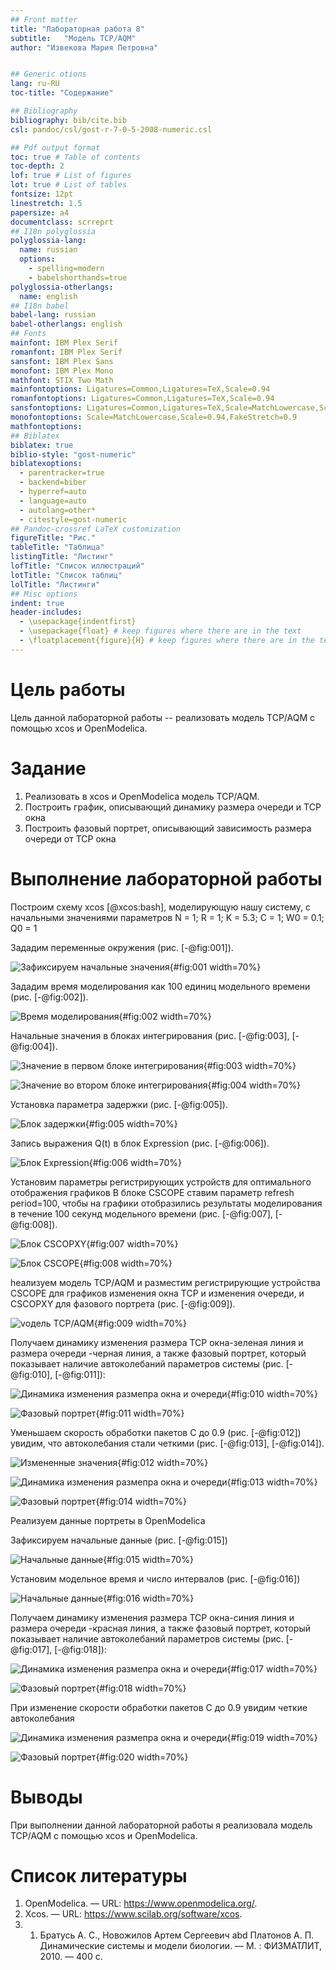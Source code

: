 ```yaml
---
## Front matter
title: "Лабораторная работа 8"
subtitle:   "Модель TCP/AQM"
author: "Извекова Мария Петровна"


## Generic otions
lang: ru-RU
toc-title: "Содержание"

## Bibliography
bibliography: bib/cite.bib
csl: pandoc/csl/gost-r-7-0-5-2008-numeric.csl

## Pdf output format
toc: true # Table of contents
toc-depth: 2
lof: true # List of figures
lot: true # List of tables
fontsize: 12pt
linestretch: 1.5
papersize: a4
documentclass: scrreprt
## I18n polyglossia
polyglossia-lang:
  name: russian
  options:
	- spelling=modern
	- babelshorthands=true
polyglossia-otherlangs:
  name: english
## I18n babel
babel-lang: russian
babel-otherlangs: english
## Fonts
mainfont: IBM Plex Serif
romanfont: IBM Plex Serif
sansfont: IBM Plex Sans
monofont: IBM Plex Mono
mathfont: STIX Two Math
mainfontoptions: Ligatures=Common,Ligatures=TeX,Scale=0.94
romanfontoptions: Ligatures=Common,Ligatures=TeX,Scale=0.94
sansfontoptions: Ligatures=Common,Ligatures=TeX,Scale=MatchLowercase,Scale=0.94
monofontoptions: Scale=MatchLowercase,Scale=0.94,FakeStretch=0.9
mathfontoptions:
## Biblatex
biblatex: true
biblio-style: "gost-numeric"
biblatexoptions:
  - parentracker=true
  - backend=biber
  - hyperref=auto
  - language=auto
  - autolang=other*
  - citestyle=gost-numeric
## Pandoc-crossref LaTeX customization
figureTitle: "Рис."
tableTitle: "Таблица"
listingTitle: "Листинг"
lofTitle: "Список иллюстраций"
lotTitle: "Список таблиц"
lolTitle: "Листинги"
## Misc options
indent: true
header-includes:
  - \usepackage{indentfirst}
  - \usepackage{float} # keep figures where there are in the text
  - \floatplacement{figure}{H} # keep figures where there are in the text
---
```


# Цель работы

Цель данной лабораторной работы -- реализовать модель TCP/AQM с помощью xcos и OpenModelica.

# Задание

1. Реализовать в xcos и OpenModelica модель TCP/AQM.
2. Построить график, описывающий динамику размера очереди и TCP окна
3. Построить фазовый портрет, описывающий зависимость размера очереди от TCP окна


# Выполнение лабораторной работы

Построим схему xcos [@xcos:bash], моделирующую нашу систему, с начальными значениями параметров 
N = 1; R = 1; K = 5.3; C = 1; W0 = 0.1; Q0 = 1

Зададим переменные окружения (рис. [-@fig:001]).

![Зафиксируем начальные значения](image/photo_1.png){#fig:001 width=70%}

Зададим время моделирования как 100 единиц модельного времени (рис. [-@fig:002]).

![Время моделирования](image/photo_10.png){#fig:002 width=70%}

Начальные значения в блоках интегрирования (рис. [-@fig:003], [-@fig:004]).

![Значение в первом блоке интегрирования](image/photo_6.png){#fig:003 width=70%}

![Значение во втором блоке интегрирования](image/photo_8.png){#fig:004 width=70%}

Установка параметра задержки (рис. [-@fig:005]).

![Блок задержки](image/photo_9.png){#fig:005 width=70%}

Запись выражения Q(t) в блок Expression (рис. [-@fig:006]).

![Блок Expression](image/photo_7.png){#fig:006 width=70%}

Установим параметры регистрирующих устройств для оптимального отображения графиков
В блоке CSCOPE ставим параметр refresh period=100, чтобы на графики отобразились результаты моделирования в течение 100 секунд модельного времени 
(рис. [-@fig:007], [-@fig:008]).

![Блок CSCOPXY](image/photo_4.png){#fig:007 width=70%}

![Блок CSCOPE](image/photo_2.png){#fig:008 width=70%}

hеализуем модель TCP/AQM и разместим регистрирующие устройства CSCOPE для графиков изменения окна TCP и изменения очереди, и CSCOPXY для фазового портрета (рис. [-@fig:009]).

![vодель TCP/AQM](image/photo_13.png){#fig:009 width=70%}

Получаем динамику изменения размера TCP окна-зеленая линия и размера очереди -черная линия, а также фазовый портрет, который показывает наличие автоколебаний параметров системы  (рис. [-@fig:010], [-@fig:011]):

![Динамика изменения размепра окна и очереди](image/photo_12.png){#fig:010 width=70%}

![Фазовый портрет](image/photo_11.png){#fig:011 width=70%}

Уменьшаем скорость обработки пакетов C до 0.9 (рис. [-@fig:012]) увидим, что автоколебания стали четкими (рис. [-@fig:013], [-@fig:014]).

![Измененные значения](image/photo_14.png){#fig:012 width=70%}

![Динамика изменения размепра окна и очереди](image/photo_16.png){#fig:013 width=70%}

![Фазовый портрет](image/photo_15.png){#fig:014 width=70%}

Реализуем данные портреты в OpenModelica

Зафиксируем начальные данные (рис. [-@fig:015])

![Начальные данные](image/photo_17.png){#fig:015 width=70%}

Установим модельное время и число интервалов (рис. [-@fig:016])

![Начальные данные](image/photo_20.png){#fig:016 width=70%}

Получаем динамику изменения размера TCP окна-синия линия и размера очереди -красная линия, а также фазовый портрет, который показывает наличие автоколебаний параметров системы  (рис. [-@fig:017], [-@fig:018]):

![Динамика изменения размепра окна и очереди](image/photo_18.png){#fig:017 width=70%}

![Фазовый портрет](image/photo_19.png){#fig:018 width=70%}

При изменение скорости обработки пакетов С до 0.9 увидим четкие автоколебания

![Динамика изменения размепра окна и очереди](image/photo_22.png){#fig:019 width=70%}

![Фазовый портрет](image/photo_21.png){#fig:020 width=70%}


# Выводы

При выполнении данной лабораторной работы я реализовала модель TCP/AQM с помощью xcos и OpenModelica.

# Список литературы

1. OpenModelica. — URL: https://www.openmodelica.org/.
2. Xcos. — URL: https://www.scilab.org/software/xcos.
3. 1. Братусь А. С., Новожилов Артем Сергеевич abd Платонов А. П. Динамические системы и модели биологии. — М. : ФИЗМАТЛИТ, 2010. — 400 с.














